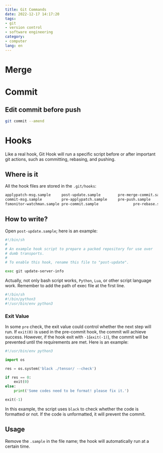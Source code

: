 ```yaml
---
title: Git Commands
date: 2022-12-17 14:17:20
tags:
- git
- version control
- software engineering
category:
- computer
lang: en
---
```


# Merge

# Commit

## Edit commit before push

```bash
git commit --amend
```

# Hooks

Like a real hook, Git Hook will run a specific script before or after important git actions, such as committing, rebasing, and pushing.

## Where is it

All the hook files are stored in the `.git/hooks`:

```bash
applypatch-msg.sample     post-update.sample        pre-merge-commit.sample   pre-receive.sample        update.sample
commit-msg.sample         pre-applypatch.sample     pre-push.sample           prepare-commit-msg.sample
fsmonitor-watchman.sample pre-commit.sample                pre-rebase.sample         push-to-checkout.sample
```

## How to write?

Open `post-update.sample`; here is an example:

```bash
#!/bin/sh
#
# An example hook script to prepare a packed repository for use over
# dumb transports.
#
# To enable this hook, rename this file to "post-update".

exec git update-server-info
```

Actually, not only bash script works, `Python`, `Lua`, or other script language work. Remember to add the path of exec file at the first line.

```bash
#!/bin/sh
#!/bin/python3
#!/usr/bin/env python3
```

### Exit Value

In some `pre` check, the exit value could control whether the next step will run. If `exit(0)` is used in the pre-commit hook, the commit will achieve success. However, if the hook exit with `-1`(`exit(-1)`), the commit will be prevented until the requirements are met. Here is an example:

```python
#!/usr/bin/env python3

import os

res = os.system('black ./tensor/ --check')

if res == 0:
    exit(0)
else:
    print('Some codes need to be format! please fix it.')

exit(-1)
```

In this example, the script uses `black` to check whether the code is formatted or not. If the code is unformatted, it will prevent the commit.

## Usage

Remove the `.sample` in the file name; the hook will automatically run at a certain time.